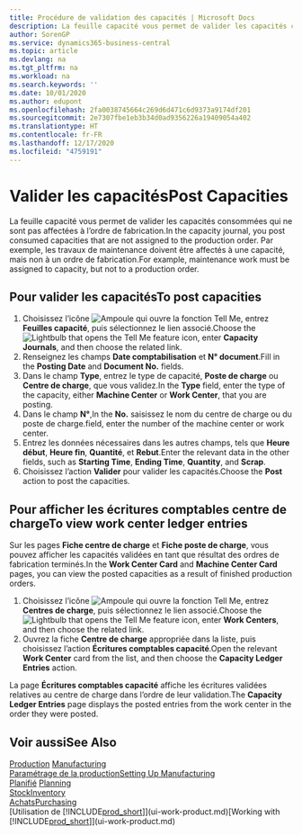 ```yaml
---
title: Procédure de validation des capacités | Microsoft Docs
description: La feuille capacité vous permet de valider les capacités consommées qui ne sont pas affectées à l’ordre de fabrication. Par exemple, les travaux de maintenance doivent être affectés à une capacité, mais non à un ordre de fabrication.
author: SorenGP
ms.service: dynamics365-business-central
ms.topic: article
ms.devlang: na
ms.tgt_pltfrm: na
ms.workload: na
ms.search.keywords: ''
ms.date: 10/01/2020
ms.author: edupont
ms.openlocfilehash: 2fa0038745664c269d6d471c6d9373a9174df201
ms.sourcegitcommit: 2e7307fbe1eb3b34d0ad9356226a19409054a402
ms.translationtype: HT
ms.contentlocale: fr-FR
ms.lasthandoff: 12/17/2020
ms.locfileid: "4759191"
---
```

# <a name="post-capacities"></a><span data-ttu-id="cebde-104">Valider les capacités</span><span class="sxs-lookup"><span data-stu-id="cebde-104">Post Capacities</span></span>
<span data-ttu-id="cebde-105">La feuille capacité vous permet de valider les capacités consommées qui ne sont pas affectées à l’ordre de fabrication.</span><span class="sxs-lookup"><span data-stu-id="cebde-105">In the capacity journal, you post consumed capacities that are not assigned to the production order.</span></span> <span data-ttu-id="cebde-106">Par exemple, les travaux de maintenance doivent être affectés à une capacité, mais non à un ordre de fabrication.</span><span class="sxs-lookup"><span data-stu-id="cebde-106">For example, maintenance work must be assigned to capacity, but not to a production order.</span></span>  

## <a name="to-post-capacities"></a><span data-ttu-id="cebde-107">Pour valider les capacités</span><span class="sxs-lookup"><span data-stu-id="cebde-107">To post capacities</span></span>  
1.  <span data-ttu-id="cebde-108">Choisissez l’icône ![Ampoule qui ouvre la fonction Tell Me](media/ui-search/search_small.png "Dites-moi ce que vous voulez faire"), entrez **Feuilles capacité**, puis sélectionnez le lien associé.</span><span class="sxs-lookup"><span data-stu-id="cebde-108">Choose the ![Lightbulb that opens the Tell Me feature](media/ui-search/search_small.png "Tell me what you want to do") icon, enter **Capacity Journals**, and then choose the related link.</span></span>  
2.  <span data-ttu-id="cebde-109">Renseignez les champs **Date comptabilisation** et **N° document**.</span><span class="sxs-lookup"><span data-stu-id="cebde-109">Fill in the **Posting Date** and **Document No.** fields.</span></span>  
3.  <span data-ttu-id="cebde-110">Dans le champ **Type**, entrez le type de capacité, **Poste de charge** ou **Centre de charge**, que vous validez.</span><span class="sxs-lookup"><span data-stu-id="cebde-110">In the **Type** field, enter the type of the capacity, either **Machine Center** or **Work Center**, that you are posting.</span></span>  
4.  <span data-ttu-id="cebde-111">Dans le champ **N°**,</span><span class="sxs-lookup"><span data-stu-id="cebde-111">In the **No.**</span></span> <span data-ttu-id="cebde-112">saisissez le nom du centre de charge ou du poste de charge.</span><span class="sxs-lookup"><span data-stu-id="cebde-112">field, enter the number of the machine center or work center.</span></span>  
5.  <span data-ttu-id="cebde-113">Entrez les données nécessaires dans les autres champs, tels que **Heure début**, **Heure fin**, **Quantité**, et **Rebut**.</span><span class="sxs-lookup"><span data-stu-id="cebde-113">Enter the relevant data in the other fields, such as **Starting Time**, **Ending Time**, **Quantity**, and **Scrap**.</span></span>  
6.  <span data-ttu-id="cebde-114">Choisissez l’action **Valider** pour valider les capacités.</span><span class="sxs-lookup"><span data-stu-id="cebde-114">Choose the **Post** action to post the capacities.</span></span>  

## <a name="to-view-work-center-ledger-entries"></a><span data-ttu-id="cebde-115">Pour afficher les écritures comptables centre de charge</span><span class="sxs-lookup"><span data-stu-id="cebde-115">To view work center ledger entries</span></span>  
<span data-ttu-id="cebde-116">Sur les pages **Fiche centre de charge** et **Fiche poste de charge**, vous pouvez afficher les capacités validées en tant que résultat des ordres de fabrication terminés.</span><span class="sxs-lookup"><span data-stu-id="cebde-116">In the **Work Center Card** and **Machine Center Card** pages, you can view the posted capacities as a result of finished production orders.</span></span>    
1.  <span data-ttu-id="cebde-117">Choisissez l’icône ![Ampoule qui ouvre la fonction Tell Me](media/ui-search/search_small.png "Dites-moi ce que vous voulez faire"), entrez **Centres de charge**, puis sélectionnez le lien associé.</span><span class="sxs-lookup"><span data-stu-id="cebde-117">Choose the ![Lightbulb that opens the Tell Me feature](media/ui-search/search_small.png "Tell me what you want to do") icon, enter **Work Centers**, and then choose the related link.</span></span>  
2.  <span data-ttu-id="cebde-118">Ouvrez la fiche **Centre de charge** appropriée dans la liste, puis choisissez l’action **Écritures comptables capacité**.</span><span class="sxs-lookup"><span data-stu-id="cebde-118">Open the relevant **Work Center** card from the list, and then choose the **Capacity Ledger Entries** action.</span></span>  

<span data-ttu-id="cebde-119">La page **Écritures comptables capacité** affiche les écritures validées relatives au centre de charge dans l’ordre de leur validation.</span><span class="sxs-lookup"><span data-stu-id="cebde-119">The **Capacity Ledger Entries** page displays the posted entries from the work center in the order they were posted.</span></span>   

## <a name="see-also"></a><span data-ttu-id="cebde-120">Voir aussi</span><span class="sxs-lookup"><span data-stu-id="cebde-120">See Also</span></span>  
<span data-ttu-id="cebde-121">[Production](production-manage-manufacturing.md)  </span><span class="sxs-lookup"><span data-stu-id="cebde-121">[Manufacturing](production-manage-manufacturing.md)  </span></span>  
[<span data-ttu-id="cebde-122">Paramétrage de la production</span><span class="sxs-lookup"><span data-stu-id="cebde-122">Setting Up Manufacturing</span></span>](production-configure-production-processes.md)  
<span data-ttu-id="cebde-123">[Planifié](production-planning.md)    </span><span class="sxs-lookup"><span data-stu-id="cebde-123">[Planning](production-planning.md)    </span></span>  
[<span data-ttu-id="cebde-124">Stock</span><span class="sxs-lookup"><span data-stu-id="cebde-124">Inventory</span></span>](inventory-manage-inventory.md)  
[<span data-ttu-id="cebde-125">Achats</span><span class="sxs-lookup"><span data-stu-id="cebde-125">Purchasing</span></span>](purchasing-manage-purchasing.md)  
<span data-ttu-id="cebde-126">[Utilisation de [!INCLUDE[prod_short](includes/prod_short.md)]](ui-work-product.md)</span><span class="sxs-lookup"><span data-stu-id="cebde-126">[Working with [!INCLUDE[prod_short](includes/prod_short.md)]](ui-work-product.md)</span></span>
